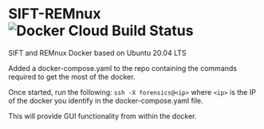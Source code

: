 # SIFT-REMnux  ![Docker Cloud Build Status](https://img.shields.io/docker/cloud/build/digitalsleuth/sift-remnux)
SIFT and REMnux Docker based on Ubuntu 20.04 LTS

Added a docker-compose.yaml to the repo containing the commands required to get the most of the docker.

Once started, run the following: `ssh -X forensics@<ip>` where `<ip>` is the IP of the docker you identify in the docker-compose.yaml file. 
  
This will provide GUI functionality from within the docker.
